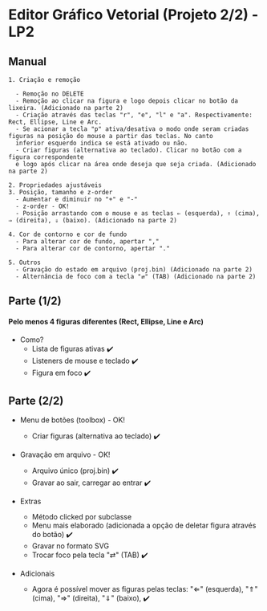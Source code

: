 # Editor Gráfico Vetorial (Projeto 2/2) - LP2

## Manual

    1. Criação e remoção
    
      - Remoção no DELETE
      - Remoção ao clicar na figura e logo depois clicar no botão da lixeira. (Adicionado na parte 2)
      - Criação através das teclas "r", "e", "l" e "a". Respectivamente: Rect, Ellipse, Line e Arc.
      - Se acionar a tecla "p" ativa/desativa o modo onde seram criadas figuras na posição do mouse a partir das teclas. No canto
      inferior esquerdo indica se está ativado ou não.
      - Criar figuras (alternativa ao teclado). Clicar no botão com a figura correspondente 
      e logo após clicar na área onde deseja que seja criada. (Adicionado na parte 2)

    2. Propriedades ajustáveis
    3. Posição, tamanho e z-order
      - Aumentar e diminuir no "+" e "-"
      - z-order - OK!
      - Posição arrastando com o mouse e as teclas ⇐ (esquerda), ⇑ (cima), ⇒ (direita), ⇓ (baixo). (Adicionado na parte 2)

    4. Cor de contorno e cor de fundo
      - Para alterar cor de fundo, apertar ","
      - Para alterar cor de contorno, apertar "."
      
    5. Outros 
      - Gravação do estado em arquivo (proj.bin) (Adicionado na parte 2)
      - Alternância de foco com a tecla "⇄" (TAB) (Adicionado na parte 2)

## Parte (1/2)

#### Pelo menos 4 figuras diferentes (Rect, Ellipse, Line e Arc)
- Como?
    - Lista de figuras ativas ✔️
    - Listeners de mouse e teclado ✔️
    - Figura em foco ✔️

## Parte (2/2)

- Menu de botões (toolbox) - OK!
    - Criar figuras (alternativa ao teclado) ✔️
- Gravação em arquivo - OK!
    - Arquivo único (proj.bin) ✔️
    - Gravar ao sair, carregar ao entrar ✔️
    
- Extras
    - Método clicked por subclasse
    - Menu mais elaborado (adicionada a opção de deletar figura através do botão) ✔️
    - Gravar no formato SVG
    - Trocar foco pela tecla "⇄" (TAB) ✔️
- Adicionais
    - Agora é possível mover as figuras pelas teclas: "⇐" (esquerda), "⇑" (cima), "⇒" (direita), "⇓" (baixo), ✔️






